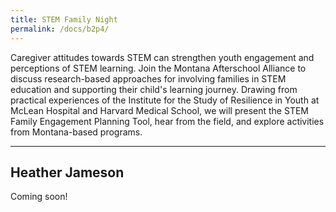 ```yaml
---
title: STEM Family Night
permalink: /docs/b2p4/
---
```


Caregiver attitudes towards STEM can strengthen youth engagement and perceptions of STEM learning. Join the Montana Afterschool Alliance to discuss research-based approaches for involving families in STEM education and supporting their child's learning journey. Drawing from practical experiences of the Institute for the Study of Resilience in Youth at McLean Hospital and Harvard Medical School, we will present the STEM Family Engagement Planning Tool, hear from the field, and explore activities from Montana-based programs.

***

## Heather Jameson

Coming soon!
